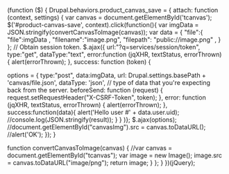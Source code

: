 (function ($) {
Drupal.behaviors.product_canvas_save = {
    attach: function (context, settings) {
var canvas = document.getElementById('tcanvas');
          $('#product-canvas-save', context).click(function(){
var imgData = JSON.stringify(convertCanvasToImage(canvas));
var data = {
  "file":{
    "file":imgData ,
    "filename":"image.png",
     "filepath": "public://image.png" ,
  }
};
// Obtain session token.
$.ajax({
  url:"?q=services/session/token",
  type:"get",
  dataType:"text",
  error:function (jqXHR, textStatus, errorThrown) {
    alert(errorThrown);
  },
  success: function (token) {

options = {
  type:"post",
  data:imgData,
  url: Drupal.settings.basePath + 'canvas/file.json',
  dataType: 'json',  // type of data that you're expecting back from the server.
  beforeSend: function (request) {
        request.setRequestHeader("X-CSRF-Token", token);
		      },
      error: function (jqXHR, textStatus, errorThrown) {
        alert(errorThrown);
      },
  success:function(data){
     alert('Hello user #' + data.user.uid);
    //console.log(JSON.stringify(result));
  }
 }
)};
$.ajax(options);
                //document.getElementById("canvasImg").src = canvas.toDataURL();
               //alert('OK');
        });
    }

 function convertCanvasToImage(canvas) {
         //var canvas = document.getElementById("tcanvas");
        var image = new Image();
        image.src = canvas.toDataURL("image/png");
        return image;
   }
   };
 }
})(jQuery);

